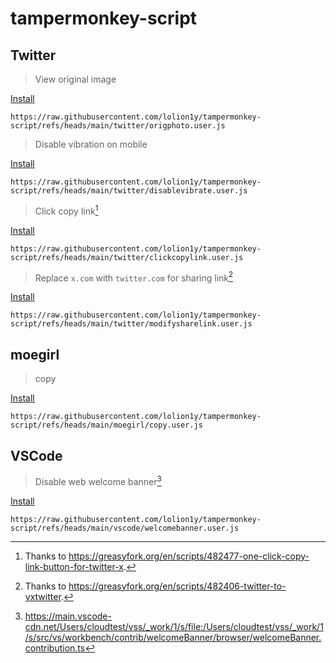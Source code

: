 # tampermonkey-script

## Twitter
> View original image

[Install](https://www.tampermonkey.net/script_installation.php#url=https://raw.githubusercontent.com/lolion1y/tampermonkey-script/refs/heads/main/twitter/origphoto.user.js)
```
https://raw.githubusercontent.com/lolion1y/tampermonkey-script/refs/heads/main/twitter/origphoto.user.js
```

> Disable vibration on mobile

[Install](https://www.tampermonkey.net/script_installation.php#url=https://raw.githubusercontent.com/lolion1y/tampermonkey-script/refs/heads/main/twitter/disablevibrate.user.js)
```
https://raw.githubusercontent.com/lolion1y/tampermonkey-script/refs/heads/main/twitter/disablevibrate.user.js
```

> Click copy link[^1]

[Install](https://www.tampermonkey.net/script_installation.php#url=https://raw.githubusercontent.com/lolion1y/tampermonkey-script/refs/heads/main/twitter/clickcopylink.user.js)
```
https://raw.githubusercontent.com/lolion1y/tampermonkey-script/refs/heads/main/twitter/clickcopylink.user.js
```

> Replace `x.com` with `twitter.com` for sharing link[^2]

[Install](https://www.tampermonkey.net/script_installation.php#url=https://raw.githubusercontent.com/lolion1y/tampermonkey-script/refs/heads/main/twitter/modifysharelink.user.js)
```
https://raw.githubusercontent.com/lolion1y/tampermonkey-script/refs/heads/main/twitter/modifysharelink.user.js
```

## moegirl
> copy

[Install](https://www.tampermonkey.net/script_installation.php#url=https://raw.githubusercontent.com/lolion1y/tampermonkey-script/refs/heads/main/moegirl/copy.user.js)

```
https://raw.githubusercontent.com/lolion1y/tampermonkey-script/refs/heads/main/moegirl/copy.user.js
```

## VSCode
> Disable web welcome banner[^3]

[Install](https://www.tampermonkey.net/script_installation.php#url=https://raw.githubusercontent.com/lolion1y/tampermonkey-script/refs/heads/main/vscode/welcomebanner.user.js)

```
https://raw.githubusercontent.com/lolion1y/tampermonkey-script/refs/heads/main/vscode/welcomebanner.user.js
```

[^1]: Thanks to https://greasyfork.org/en/scripts/482477-one-click-copy-link-button-for-twitter-x.
[^2]: Thanks to https://greasyfork.org/en/scripts/482406-twitter-to-vxtwitter.
[^3]: https://main.vscode-cdn.net/Users/cloudtest/vss/_work/1/s/file:/Users/cloudtest/vss/_work/1/s/src/vs/workbench/contrib/welcomeBanner/browser/welcomeBanner.contribution.ts
